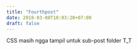 ```yaml
---
title: "Fourthpost"
date: 2018-03-08T18:03:20+07:00
draft: false
---
```


CSS masih ngga tampil untuk sub-post folder T_T
